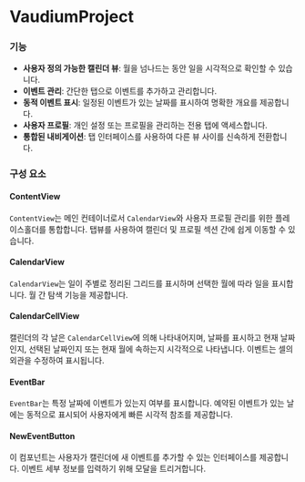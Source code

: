 # VaudiumProject

### 기능

- **사용자 정의 가능한 캘린더 뷰**: 월을 넘나드는 동안 일을 시각적으로 확인할 수 있습니다.
- **이벤트 관리**: 간단한 탭으로 이벤트를 추가하고 관리합니다.
- **동적 이벤트 표시**: 일정된 이벤트가 있는 날짜를 표시하여 명확한 개요를 제공합니다.
- **사용자 프로필**: 개인 설정 또는 프로필을 관리하는 전용 탭에 액세스합니다.
- **통합된 내비게이션**: 탭 인터페이스를 사용하여 다른 뷰 사이를 신속하게 전환합니다.

### 구성 요소

#### ContentView
`ContentView`는 메인 컨테이너로서 `CalendarView`와 사용자 프로필 관리를 위한 플레이스홀더를 통합합니다. 탭뷰를 사용하여 캘린더 및 프로필 섹션 간에 쉽게 이동할 수 있습니다.

#### CalendarView
`CalendarView`는 일이 주별로 정리된 그리드를 표시하며 선택한 월에 따라 일을 표시합니다. 월 간 탐색 기능을 제공합니다.

#### CalendarCellView
캘린더의 각 날은 `CalendarCellView`에 의해 나타내어지며, 날짜를 표시하고 현재 날짜인지, 선택된 날짜인지 또는 현재 월에 속하는지 시각적으로 나타냅니다. 이벤트는 셀의 외관을 수정하여 표시됩니다.

#### EventBar
`EventBar`는 특정 날짜에 이벤트가 있는지 여부를 표시합니다. 예약된 이벤트가 있는 날에는 동적으로 표시되어 사용자에게 빠른 시각적 참조를 제공합니다.

#### NewEventButton
이 컴포넌트는 사용자가 캘린더에 새 이벤트를 추가할 수 있는 인터페이스를 제공합니다. 이벤트 세부 정보를 입력하기 위해 모달을 트리거합니다.
